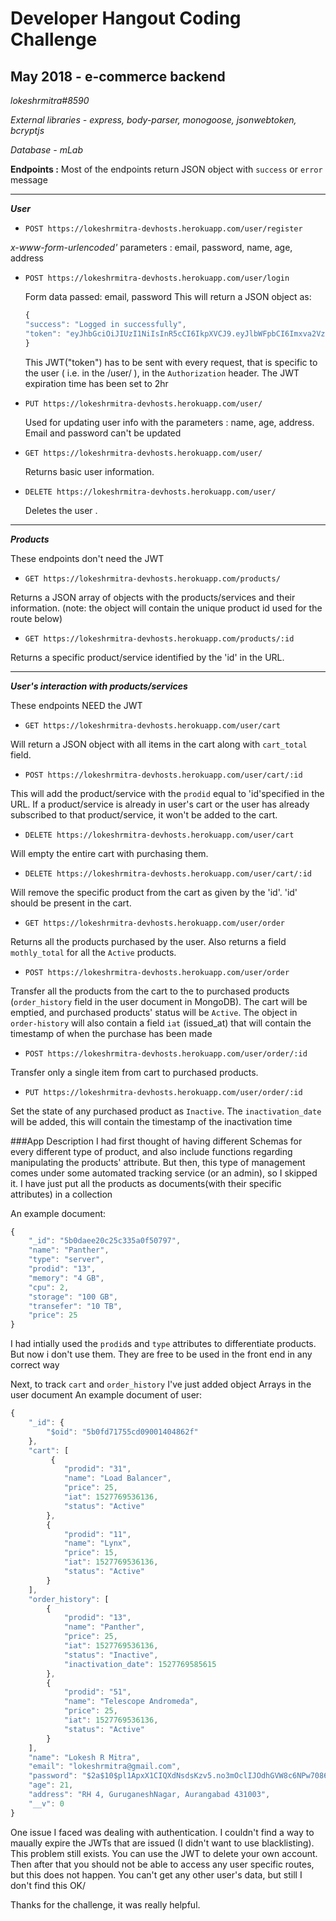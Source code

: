 # Developer Hangout Coding Challenge
## May 2018 - e-commerce backend

*lokeshrmitra#8590*

*External libraries - express, body-parser, monogoose, jsonwebtoken, bcryptjs*

*Database - mLab*

**Endpoints :**
Most of the endpoints return	JSON object with `success` or `error` message
___
***User***
* `POST https://lokeshrmitra-devhosts.herokuapp.com/user/register`

_x-www-form-urlencoded'_ parameters : email, password, name, age, address
	
* `POST https://lokeshrmitra-devhosts.herokuapp.com/user/login`

	Form data passed: email, password
	This will return a JSON object as:
	```javascript
	{
    "success": "Logged in successfully",
    "token": "eyJhbGciOiJIUzI1NiIsInR5cCI6IkpXVCJ9.eyJlbWFpbCI6Imxva2VzaHJtaXRyYUBnbWFpbC5jb20iLCJpYXQiOjE1Mjc3NjQ5MjYsImV4cCI6MTUyNzc2ODUyNn0.ItzS6uSOfoyUPIOmmXFrYnkrxy9zPSisba8FyjKAsWs"
	}
	```
	This JWT("token") has to be sent with every request, that is specific to the user ( i.e. in the /user/ ), in the `Authorization` header. The JWT expiration time has been set to 2hr
* 	`PUT https://lokeshrmitra-devhosts.herokuapp.com/user/`

	Used for updating user info with the parameters : name, age, address.
	Email and password can't be updated
* `GET https://lokeshrmitra-devhosts.herokuapp.com/user/`

	Returns basic user information.
*	`DELETE https://lokeshrmitra-devhosts.herokuapp.com/user/`

	Deletes the user .
___
***Products***

These endpoints don't need the JWT

* `GET https://lokeshrmitra-devhosts.herokuapp.com/products/`

Returns a JSON array of objects with the products/services and their information.
(note: the object will contain the unique product id used for the route below)
* `GET https://lokeshrmitra-devhosts.herokuapp.com/products/:id`

Returns a specific product/service identified by the 'id' in the URL.
___
***User's interaction with products/services***

These endpoints NEED the JWT

* `GET https://lokeshrmitra-devhosts.herokuapp.com/user/cart`

Will return a JSON object with all items in the cart along with `cart_total` field.

* `POST https://lokeshrmitra-devhosts.herokuapp.com/user/cart/:id`

This will add the product/service with the `prodid` equal to 'id'specified in the URL. If a product/service is already in user's cart or the user has already subscribed to that product/service, it won't be added to the cart.

* `DELETE https://lokeshrmitra-devhosts.herokuapp.com/user/cart`

Will empty the entire cart with purchasing them.

* `DELETE https://lokeshrmitra-devhosts.herokuapp.com/user/cart/:id`

Will remove the specific product from the cart as given by the 'id'. 'id' should be present in the cart.

* `GET https://lokeshrmitra-devhosts.herokuapp.com/user/order`

Returns all the products purchased by the user. Also returns a field `mothly_total` for all the `Active` products.

* `POST https://lokeshrmitra-devhosts.herokuapp.com/user/order`

Transfer all the products from the cart to the to purchased products (`order_history` field in the user document in MongoDB). The cart will be emptied, and purchased products' status will be `Active`. The object in `order-history` will also contain a field `iat` (issued_at) that will contain the timestamp of when the purchase has been made

* `POST https://lokeshrmitra-devhosts.herokuapp.com/user/order/:id`

Transfer only a single item from cart to purchased products.

* `PUT https://lokeshrmitra-devhosts.herokuapp.com/user/order/:id`

Set the state of any purchased product as `Inactive`.  The `inactivation_date` will be added, this will contain the timestamp of the inactivation time


###App Description
I had first thought of having different Schemas for every different type of product, and also include functions regarding manipulating the products' attribute. But then, this type of management comes under some automated tracking service (or an admin), so I skipped it.
I have just put all the products as documents(with their specific attributes) in a collection

An example document:
```javascript
{
    "_id": "5b0daee20c25c335a0f50797",
    "name": "Panther",
    "type": "server",
    "prodid": "13",
    "memory": "4 GB",
    "cpu": 2,
    "storage": "100 GB",
    "transefer": "10 TB",
    "price": 25
}
```
I had intially used the `prodid`s and `type` attributes to differentiate products. But now i don't use them. They are free to be used in the front end in any correct way


Next, to track `cart` and `order_history` I've just added object Arrays in the user document
An example document of user:
```javascript
{
    "_id": {
        "$oid": "5b0fd71755cd09001404862f"
    },
    "cart": [
    	 {
            "prodid": "31",
            "name": "Load Balancer",
            "price": 25,
            "iat": 1527769536136,
            "status": "Active"
        },
        {
            "prodid": "11",
            "name": "Lynx",
            "price": 15,
            "iat": 1527769536136,
            "status": "Active"
        }
    ],
    "order_history": [
        {
            "prodid": "13",
            "name": "Panther",
            "price": 25,
            "iat": 1527769536136,
            "status": "Inactive",
            "inactivation_date": 1527769585615
        },
        {
            "prodid": "51",
            "name": "Telescope Andromeda",
            "price": 25,
            "iat": 1527769536136,
            "status": "Active"
        }
    ],
    "name": "Lokesh R Mitra",
    "email": "lokeshrmitra@gmail.com",
    "password": "$2a$10$pl1ApxX1CIQXdNsdsKzv5.no3mOclIJOdhGVW8c6NPw7086z3xnPS",
    "age": 21,
    "address": "RH 4, GuruganeshNagar, Aurangabad 431003",
    "__v": 0
}
```

One issue I faced was dealing with authentication. I couldn't find a way to maually expire the JWTs that are issued (I didn't want to use blacklisting). This problem still exists. You can use the JWT to delete your own account. Then after that you should not be able to access any user specific routes,  but this does not happen. You can't get any other user's data, but still I don't find this OK/

Thanks for the challenge, it was really helpful.

